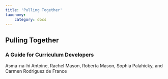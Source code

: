 ```yaml
---
title: 'Pulling Together'
taxonomy:
    category: docs
---
```


## Pulling Together

### A Guide for Curriculum Developers

Asma-na-hi Antoine, Rachel Mason, Roberta Mason, Sophia Palahicky, and Carmen Rodriguez de France
